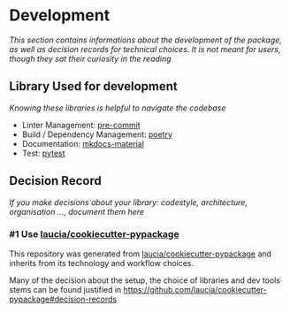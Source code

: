 # Development
_This section contains informations about the development of the package, as well as decision records for technical choices. It is not meant for users, though they sat their curiosity in the reading_

## Library Used for development
_Knowing these libraries is helpful to navigate the codebase_

* Linter Management: [pre-commit](https://pre-commit.com/)
* Build / Dependency Management: [poetry](https://python-poetry.org/)
* Documentation: [mkdocs-material](https://squidfunk.github.io/mkdocs-material/)
* Test: [pytest](https://docs.pytest.org/en/7.2.x/)


## Decision Record

_If you make decisions about your library: codestyle, architecture, organisation ..., document them here_

### #1 Use [laucia/cookiecutter-pypackage](https://github.com/laucia/cookiecutter-pypackage)

This repository was generated from [laucia/cookiecutter-pypackage](https://github.com/laucia/cookiecutter-pypackage) and inherits from its technology and workflow choices.

Many of the decision about the setup, the choice of libraries and dev tools stems can be found justified in https://github.com/laucia/cookiecutter-pypackage#decision-records
